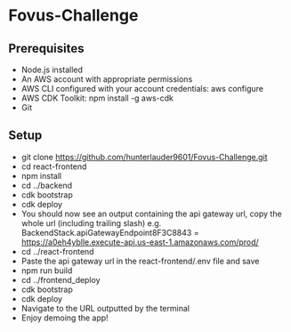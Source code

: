 # Fovus-Challenge

## Prerequisites
* Node.js installed
* An AWS account with appropriate permissions
* AWS CLI configured with your account credentials: aws configure
* AWS CDK Toolkit: npm install -g aws-cdk
* Git

## Setup
* git clone https://github.com/hunterlauder9601/Fovus-Challenge.git
* cd react-frontend
* npm install
* cd ../backend
* cdk bootstrap
* cdk deploy
* You should now see an output containing the api gateway url, copy the whole url (including trailing slash)
e.g. BackendStack.apiGatewayEndpoint8F3C8843 = https://a0eh4yblle.execute-api.us-east-1.amazonaws.com/prod/
* cd ../react-frontend
* Paste the api gateway url in the react-frontend/.env file and save
* npm run build
* cd ../frontend_deploy
* cdk bootstrap
* cdk deploy
* Navigate to the URL outputted by the terminal
* Enjoy demoing the app!



